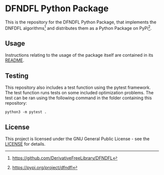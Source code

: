 # DFNDFL Python Package
This is the repository for the DFNDFL Python Package, that implements the DNFDFL algorithms[^1] and distributes them as a Python Package on PyPi[^2].
 
## Usage
Instructions relating to the usage of the package itself are contained in its [README](./Package/README.md).

## Testing
This repository also includes a test function using the pytest framework.
The test function runs tests on some included optimization problems.
The test can be ran using the following command in the folder containing this repository:

```python3 -m pytest .```

## License
This project is licensed under the GNU General Public License - see the [LICENSE](./LICENSE) for details.


[^1]: https://github.com/DerivativeFreeLibrary/DFNDFL
[^2]: https://pypi.org/project/dfndfl


